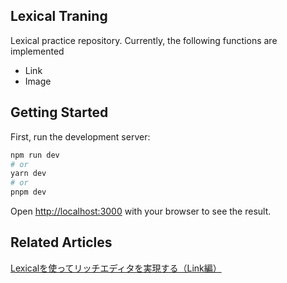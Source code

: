 ## Lexical Traning

Lexical practice repository.
Currently, the following functions are implemented

- Link
- Image

## Getting Started

First, run the development server:

```bash
npm run dev
# or
yarn dev
# or
pnpm dev
```

Open [http://localhost:3000](http://localhost:3000) with your browser to see the result.

## Related Articles

[Lexicalを使ってリッチエディタを実現する（Link編）](https://zenn.dev/mktu/articles/6ff46411458823)
